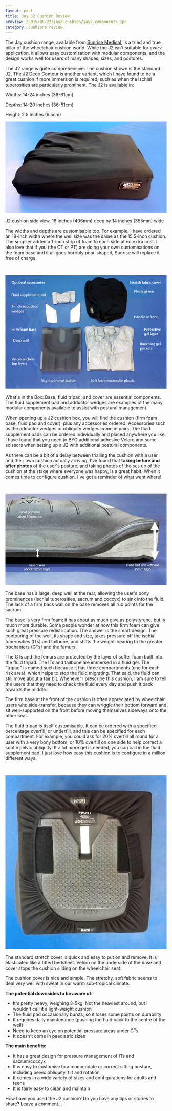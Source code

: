 ```yaml
---
layout: post
title: Jay J2 Cushion Review
preview: /2015/08/22/jay2-cushion/jay2-components.jpg
category: cushions review
---
```


The Jay cushion range, available from [<u>Sunrise Medical</u>](http://www.sunrisemedical.com.au/products/jay/wheelchair-cushions/jay-j2.aspx),
is a tried and true pillar of the wheelchair cushion world. While the J2 isn't suitable for *every* application, it allows
easy customisation with modular components, and the design works well for users
of many shapes, sizes, and postures.

The J2 range is quite comprehensive. The cushion shown is the standard J2. The 
J2 Deep Contour is another variant, which I have found to be a great cushion if more 
immersion is required, such as when the ischial tuberosities are particularly 
prominent. The J2 is available in:

Widths: 14-24 inches (36-61cm)

Depths: 14-20 inches (36-51cm)

Height: 2.5 inches (6.5cm)

![Jay J2 Cushion side view](2015/08/22/jay2-cushion/jay2-side.jpg)
<p class="caption">J2 cushion side view, 16 inches (406mm) deep by 14 inches (355mm) wide</p>

The widths and depths are customisable too. For example, I have ordered an 18-inch width
where the well size was the same as the 15.5-inch cushion. The supplier added a 
1-inch strip of foam to each side at no extra cost. I also love that if you (the OT or PT) 
are doing your own customisations on the foam base and it all goes horribly pear-shaped,
Sunrise will replace it free of charge.

<br>

![Jay J2 Cushion Components](2015/08/22/jay2-cushion/jay2-components.jpg)
<p class="caption">What's in the Box: Base, fluid tripad, and cover 
are essential components. The fluid supplement pad and adductor wedges are examples 
of the many modular components available to assist with postural management.</p>

When opening up a J2 cushion box, you will find the cushion (firm foam base, 
fluid pad and cover), plus any accessories ordered. Accessories such as the adductor wedges
or obliquity wedges come in pairs. The fluid supplement pads can be ordered 
individually and placed anywhere you like. I have found that you need to BYO additional
adhesive Velcro and some scissors when setting up a J2 with additional postural components.

As there can be a bit of a delay between trialling the cushion with a user and 
their own cushion actually arriving, I've found that **taking before and after photos** 
of the user's posture, and taking photos of the set-up of the cushion at the stage 
where everyone was happy, is a great habit. When it comes time to configure
cushion, I've got a reminder of what went where!

<br>

![Jay J2 Base Measurements](2015/08/22/jay2-cushion/jay2-base.jpg)
<p class="caption">The base has a large, deep well at the rear, allowing the user's bony prominences
(ischial tuberosities, sacrum and coccyx) to sink into the fluid. The lack of a 
firm back wall on the base removes all rub points for the sacrum.</p>

The base is very firm foam; it has about as much give as polystyrene, but is much 
more durable. Some people wonder at how this firm foam can give such great 
pressure redistribution. The answer is the smart design. The contouring of the well,
its shape and size, takes pressure off the ischial tuberosities (ITs) and tailbone, and
shifts the weight-bearing to the greater trochanters (GTs) and the femurs. 

The GTs and the femurs are protected by the layer of softer foam built into
the fluid tripad. The ITs and tailbone are immersed in a fluid gel. The "tripad"
is named such because it has three compartments (one for each risk area), which helps
to stop the fluid migrating. That said, the fluid can still move about a fair bit. 
Whenever I prescribe this cushion, I am sure to tell the users that they need to 
check the fluid every day and push it back towards the middle.

The firm base at the front of the cushion is often appreciated by wheelchair users
who side-transfer, because they can wriggle their bottom forward and sit well-supported
on the front before moving themselves sideways onto the other seat.

The fluid tripad is itself customisable. It can be ordered with a specified percentage
overfill, or underfill, and this can be specified for each compartment. For example,
you could ask for 20% overfill all round for a user with a very bony bottom, or 10%
overfill on one side to help correct a subtle pelvic obliquity. If a lot more gel is needed,
you can call in the fluid supplement pad. I just love how easy this cushion is to 
configure in a million different ways.

<br>

![Jay J2 Cover and Underside](2015/08/22/jay2-cushion/jay2-underside.jpg)
<p class="caption">The standard stretch cover is quick and easy to put on and remove. It is elasticated like
a fitted bedsheet. Velcro on the underside of the base and cover stops the cushion
sliding on the wheelchair seat.</p>

The cushion cover is nice and simple. The stretchy, soft fabric seems to deal very 
well with sweat in our warm sub-tropical climate. 

**The potential downsides to be aware of:**

* It's pretty heavy, weighing 3-5kg. Not the heaviest around, but I wouldn't call it a light-weight cushion
* The fluid pad occasionally bursts, so it loses some points on durability
* It requires daily maintenance (pushing the fluid back to the centre of the well)
* Need to keep an eye on potential pressure areas under GTs
* It doesn't come in paediatric sizes

**The main benefits:**

* It has a great design for pressure management of ITs and sacrum/coccyx
* It is easy to customise to accommodate or correct sitting posture, including pelvic obliquity, tilt and rotation
* It comes in a wide variety of sizes and configurations for adults and teens
* It is fairly easy to clean and maintain

How have you used the J2 cushion? Do you have any tips or stories to share? 
Leave a comment...

<br>